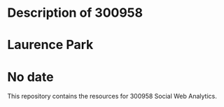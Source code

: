 # Description of 300958
# Laurence Park
# No date

This repository contains the resources for 300958 Social Web Analytics.
